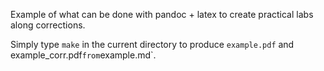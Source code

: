 Example of what can be done with pandoc + latex to create practical labs along corrections.

Simply type `make` in the current directory to produce `example.pdf` and example_corr.pdf` from `example.md`.
